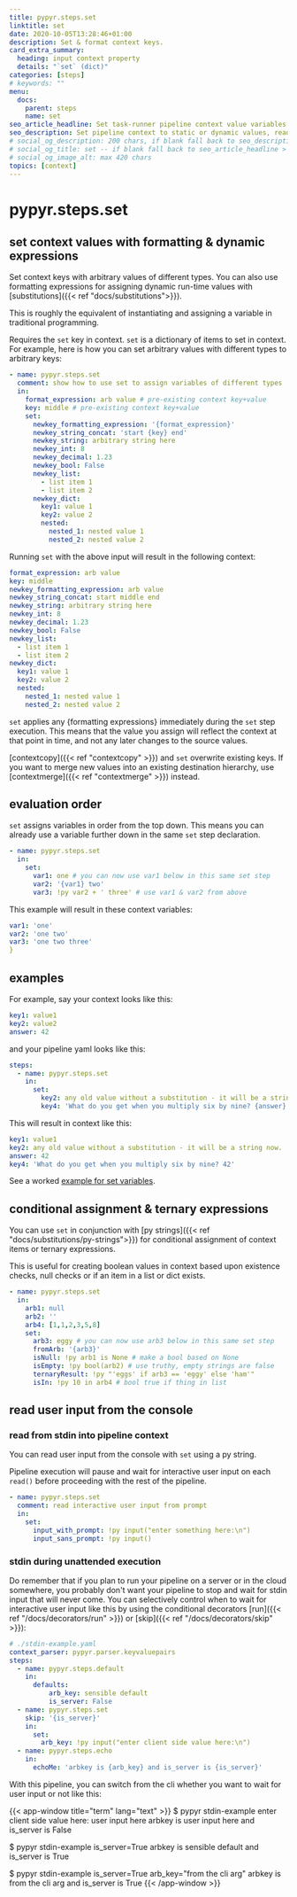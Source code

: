 ```yaml
---
title: pypyr.steps.set
linktitle: set
date: 2020-10-05T13:28:46+01:00
description: Set & format context keys.
card_extra_summary:
  heading: input context property
  details: "`set` (dict)"
categories: [steps]
# keywords: ""
menu:
  docs:
    parent: steps
    name: set
seo_article_headline: Set task-runner pipeline context value variables.
seo_description: Set pipeline context to static or dynamic values, read interactive user input from stdin & use formatting expressions.
# social_og_description: 200 chars, if blank fall back to seo_description then description
# social_og_title: set -- if blank fall back to seo_article_headline > .Title. Max 70 chars
# social_og_image_alt: max 420 chars
topics: [context]
---
```

# pypyr.steps.set
## set context values with formatting & dynamic expressions
Set context keys with arbitrary values of different types. You can 
also use formatting expressions for assigning dynamic run-time values with
[substitutions]({{< ref "docs/substitutions">}}).

This is roughly the equivalent of instantiating and assigning a variable in 
traditional programming.

Requires the `set` key in context. `set` is a dictionary of
items to set in context. For example, here is how you can set arbitrary values
with different types to arbitrary keys:

```yaml
- name: pypyr.steps.set
  comment: show how to use set to assign variables of different types
  in:
    format_expression: arb value # pre-existing context key+value
    key: middle # pre-existing context key+value
    set:
      newkey_formatting_expression: '{format_expression}'
      newkey_string_concat: 'start {key} end'
      newkey_string: arbitrary string here
      newkey_int: 8
      newkey_decimal: 1.23
      newkey_bool: False
      newkey_list: 
        - list item 1
        - list item 2
      newkey_dict:
        key1: value 1
        key2: value 2
        nested: 
          nested_1: nested value 1
          nested_2: nested value 2
```

Running `set` with the above input will result in the following context:

```yaml
format_expression: arb value
key: middle
newkey_formatting_expression: arb value
newkey_string_concat: start middle end
newkey_string: arbitrary string here
newkey_int: 8
newkey_decimal: 1.23
newkey_bool: False
newkey_list: 
  - list item 1
  - list item 2
newkey_dict:
  key1: value 1
  key2: value 2
  nested: 
    nested_1: nested value 1
    nested_2: nested value 2
```

`set` applies any {formatting expressions} immediately during the 
`set` step execution. This means that the value you assign will
reflect the context at that point in time, and not any later changes to the 
source values.

[contextcopy]({{< ref "contextcopy" >}}) and `set` overwrite existing 
keys. If you want to merge new values into an existing destination hierarchy,
use [contextmerge]({{< ref "contextmerge" >}}) instead.

## evaluation order
`set` assigns variables in order from the top down. This means you can already
use a variable further down in the same `set` step declaration.

```yaml
- name: pypyr.steps.set
  in:
    set:
      var1: one # you can now use var1 below in this same set step
      var2: '{var1} two'
      var3: !py var2 + ' three' # use var1 & var2 from above
```

This example will result in these context variables:
```yaml
var1: 'one'
var2: 'one two'
var3: 'one two three'
}
```

## examples
For example, say your context looks like this:

```yaml
key1: value1
key2: value2
answer: 42
```

and your pipeline yaml looks like this:

```yaml
steps:
  - name: pypyr.steps.set
    in:
      set:
        key2: any old value without a substitution - it will be a string now.
        key4: 'What do you get when you multiply six by nine? {answer}'
```

This will result in context like this:

```yaml
key1: value1
key2: any old value without a substitution - it will be a string now.
answer: 42
key4: 'What do you get when you multiply six by nine? 42'
```

See a worked [example for set variables](https://github.com/pypyr/pypyr-example/blob/main/pipelines/set-variables.yaml).

## conditional assignment & ternary expressions
You can use `set` in conjunction with [py strings]({{< ref "docs/substitutions/py-strings">}})
for conditional assignment of context items or ternary expressions.

This is useful for creating boolean values in context based upon existence 
checks, null checks or if an item in a list or dict exists.

```yaml
- name: pypyr.steps.set
  in:
    arb1: null
    arb2: ''
    arb4: [1,1,2,3,5,8]
    set:
      arb3: eggy # you can now use arb3 below in this same set step
      fromArb: '{arb3}'
      isNull: !py arb1 is None # make a bool based on None
      isEmpty: !py bool(arb2) # use truthy, empty strings are false
      ternaryResult: !py "'eggs' if arb3 == 'eggy' else 'ham'"
      isIn: !py 10 in arb4 # bool true if thing in list
```

## read user input from the console
### read from stdin into pipeline context
You can read user input from the console with `set` using a py string.

Pipeline execution will pause and wait for interactive user input on each 
`read()` before proceeding with the rest of the pipeline.

```yaml
- name: pypyr.steps.set
  comment: read interactive user input from prompt
  in:
    set:
      input_with_prompt: !py input("enter something here:\n")
      input_sans_prompt: !py input()
```

### stdin during unattended execution
Do remember that if you plan to run your pipeline on a server or in the cloud
somewhere, you probably don't want your pipeline to stop and wait for stdin
input that will never come. You can selectively control when to wait for 
interactive user input like this by using the conditional decorators 
[run]({{< ref "/docs/decorators/run" >}}) or 
[skip]({{< ref "/docs/decorators/skip" >}}):

```yaml
# ./stdin-example.yaml
context_parser: pypyr.parser.keyvaluepairs
steps:
  - name: pypyr.steps.default
    in:
      defaults:
          arb_key: sensible default
          is_server: False
  - name: pypyr.steps.set
    skip: '{is_server}'
    in:
      set:
        arb_key: !py input("enter client side value here:\n")
  - name: pypyr.steps.echo
    in:
      echoMe: 'arbkey is {arb_key} and is_server is {is_server}'
```

With this pipeline, you can switch from the cli whether you want to wait for 
user input or not like this:

{{< app-window title="term" lang="text" >}}
$ pypyr stdin-example
enter client side value here:
user input here
arbkey is user input here and is_server is False

$ pypyr stdin-example is_server=True
arbkey is sensible default and is_server is True

$ pypyr stdin-example is_server=True arb_key="from the cli arg"
arbkey is from the cli arg and is_server is True
{{< /app-window >}}
